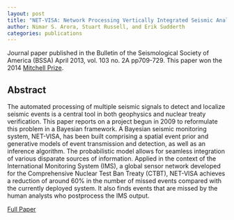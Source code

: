 ```yaml
---
layout: post
title: "NET-VISA: Network Processing Vertically Integrated Seismic Analysis"
author: Nimar S. Arora, Stuart Russell, and Erik Sudderth
categories: publications
---
```


Journal paper published in the Bulletin of the Seismological Society of
America (BSSA) April 2013, vol. 103 no. 2A pp709-729. This paper won the
2014 [Mitchell Prize](https://bayesian.org/project/mitchell-prize/).

## Abstract

The automated processing of multiple seismic signals to detect and
localize seismic events is a central tool in both geophysics and nuclear
treaty verification.  This paper reports on a project begun in 2009 to
reformulate this problem in a Bayesian framework. A Bayesian seismic
monitoring system, NET-VISA, has been built comprising a spatial event
prior and generative models of event transmission and detection, as well
as an inference algorithm. The probabilistic model allows for seamless
integration of various disparate sources of information. Applied in the
context of the International Monitoring System (IMS), a global sensor
network developed for the Comprehensive Nuclear Test Ban Treaty (CTBT),
NET-VISA achieves a reduction of around 60% in the number of missed
events compared with the currently deployed system. It also finds events
that are missed by the human analysts who postprocess the IMS output.

[Full Paper](Arora_BSSA_13.pdf)
